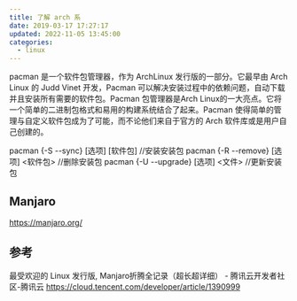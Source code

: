 ```yaml
---
title: 了解 arch 系
date: 2019-03-17 17:27:17
updated: 2022-11-05 13:45:00
categories:
  - linux
---
```


pacman 是一个软件包管理器，作为 ArchLinux 发行版的一部分。它最早由 Arch Linux 的 Judd Vinet 开发，Pacman 可以解决安装过程中的依赖问题，自动下载并且安装所有需要的软件包。Pacman 包管理器是Arch Linux的一大亮点。它将一个简单的二进制包格式和易用的构建系统结合了起来。Pacman 使得简单的管理与自定义软件包成为了可能，而不论他们来自于官方的 Arch 软件库或是用户自己创建的。

pacman {-S --sync}     [选项] [软件包]  //安装安装包
pacman {-R --remove}   [选项] <软件包>  //删除安装包
pacman {-U --upgrade}  [选项] <文件>   //更新安装包

## Manjaro

<https://manjaro.org/>

## 参考

最受欢迎的 Linux 发行版, Manjaro折腾全记录（超长超详细） - 腾讯云开发者社区-腾讯云
<https://cloud.tencent.com/developer/article/1390999>
